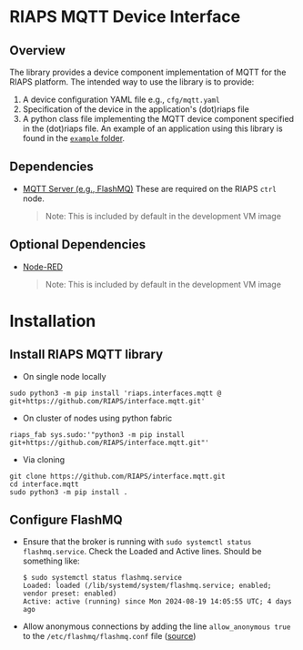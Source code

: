 # RIAPS MQTT Device Interface

## Overview
The library provides a device component implementation of MQTT for the RIAPS platform.
The intended way to use the library is to provide:
1. A device configuration YAML file e.g., `cfg/mqtt.yaml`
2. Specification of the device in the application's (dot)riaps file
3. A python class file implementing the MQTT device component specified in the (dot)riaps file. 
An example of an application using this library is found in the [`example` folder](https://github.com/RIAPS/interface.mqtt/tree/main/example).


## Dependencies
* [MQTT Server (e.g., FlashMQ)](https://www.flashmq.org/about/)
These are required on the RIAPS `ctrl` node. 
   >Note: This is included by default in the development VM image

## Optional Dependencies
* [Node-RED](https://nodered.org/docs/getting-started/local)
   >Note: This is included by default in the development VM image

# Installation

## Install RIAPS MQTT library

* On single node locally
```commandline
sudo python3 -m pip install 'riaps.interfaces.mqtt @ git+https://github.com/RIAPS/interface.mqtt.git'
```
* On cluster of nodes using python fabric
```commandline
riaps_fab sys.sudo:'"python3 -m pip install git+https://github.com/RIAPS/interface.mqtt.git"'
```

* Via cloning
```commandline
git clone https://github.com/RIAPS/interface.mqtt.git
cd interface.mqtt
sudo python3 -m pip install .
```

## Configure FlashMQ
* Ensure that the broker is running with `sudo systemctl status flashmq.service`. Check the Loaded and Active lines. Should be something like:

     ```
     $ sudo systemctl status flashmq.service
     Loaded: loaded (/lib/systemd/system/flashmq.service; enabled; vendor preset: enabled)
     Active: active (running) since Mon 2024-08-19 14:05:55 UTC; 4 days ago
     ```
     
*  Allow anonymous connections by adding the line `allow_anonymous true` to the `/etc/flashmq/flashmq.conf` file ([source](https://github.com/halfgaar/FlashMQ))
